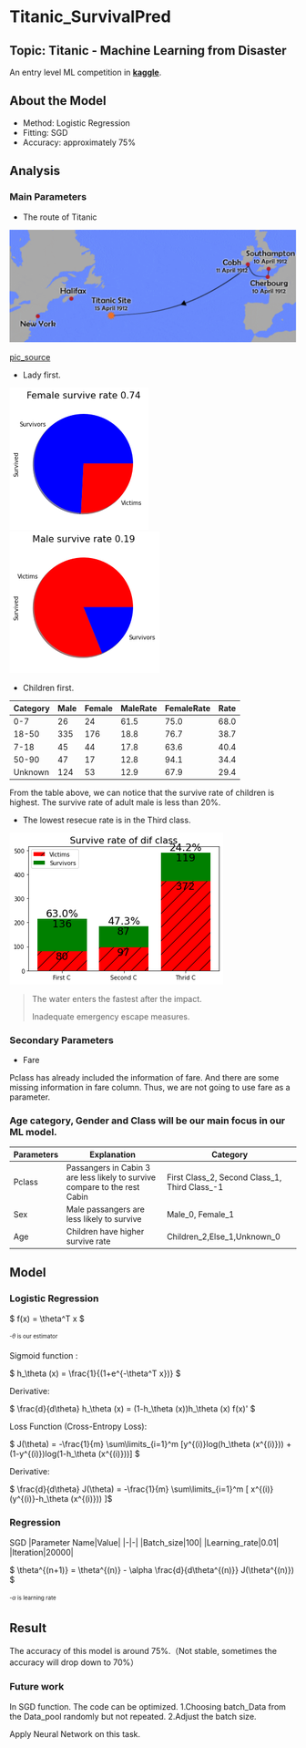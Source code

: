 # Titanic_SurvivalPred
## Topic: Titanic - Machine Learning from Disaster

An entry level ML competition in [**kaggle**](https://www.kaggle.com/competitions/titanic/overview).

## About the Model
- Method: Logistic Regression
- Fitting: SGD
- Accuracy: approximately 75%

## Analysis

### Main Parameters
- The route of Titanic

![alt text](https://github.com/DanielZhuGY/Titanic_SurvivalPred/blob/main/image/route.png?raw=true)

[pic_source](https://titanicfacts.net/titanic-maiden-voyage/)

- Lady first.

![alt text](https://github.com/DanielZhuGY/Titanic_SurvivalPred/blob/main/image/fsr.png?raw=true)
![alt text](https://github.com/DanielZhuGY/Titanic_SurvivalPred/blob/main/image/msr.png?raw=true)

- Children first.

 |Category|  Male|  Female | MaleRate|  FemaleRate  |Rate|
 |--------|------|---------|---------|--------------|----|
|     0-7|    26  |    24|      61.5   |     75.0 | 68.0
|  18-50 |  335   |  176 |     18.8  |      76.7  |38.7
|   7-18  |  45    |  44  |    17.8   |    63.6 | 40.4
|   50-90   | 47     | 17 |     12.8   |     94.1 | 34.4
| Unknown   |124      |53  |    12.9    |    67.9 | 29.4

From the table above, we can notice that the survive rate of children is highest. The survive rate of adult male is less than 20%. 

- The lowest resecue rate is in the Third class.

![alt text](https://github.com/DanielZhuGY/Titanic_SurvivalPred/blob/main/image/pclss.png?raw=true)

> The water enters the fastest after the impact.
> 
> Inadequate emergency escape measures.

### Secondary Parameters

- Fare

Pclass has already included the information of fare. And there are some missing information in fare column. Thus, we are
 not going to use fare as a parameter.


### Age category, Gender and Class will be our main focus in our ML model.

|Parameters|Explanation|Category|
|--------|-----------|----|
|Pclass|Passangers in Cabin 3 are less likely to survive compare to the rest Cabin|First Class_2, Second Class_1, Third Class_-1|
|Sex|Male passangers are less likely to survive|Male_0, Female_1|
|Age|Children have higher survive rate|Children_2,Else_1,Unknown_0|


## Model
### Logistic Regression

$ f(x) = \theta^T x $ 


<sub><sup>
  -$\theta$ is our estimator
  </sup></sub>
  
Sigmoid function :

$ h_\theta (x) = \frac{1}{(1+e^{-\theta^T x})} $ 

Derivative:

$ \frac{d}{d\theta} h_\theta (x) = (1-h_\theta (x))h_\theta (x) f(x)' $

Loss Function (Cross-Entropy Loss):

$ J(\theta) = -\frac{1}{m} \sum\limits_{i=1}^m \[y^{(i)}log(h_\theta (x^{(i)})) + (1-y^{(i)})log(1-h_\theta (x^{(i)}))\] $

Derivative:

$ \frac{d}{d\theta} J(\theta) =  -\frac{1}{m} \sum\limits_{i=1}^m \[ x^{(i)}(y^{(i)}-h_\theta (x^{(i)})) \]$



### Regression

SGD
|Parameter Name|Value|
|-|-|
|Batch_size|100|
|Learning_rate|0.01|
|Iteration|20000|

$ \theta^{(n+1)} = \theta^{(n)} - \alpha  \frac{d}{d\theta^{(n)}} J(\theta^{(n)}) $

<sub><sup>
  -$\alpha$ is learning rate
  </sup></sub>

## Result

The accuracy of this model is around 75%.（Not stable, sometimes the accuracy will drop down to 70%）

### Future work

In SGD function. The code can be optimized.
1.Choosing batch_Data from the Data_pool randomly but not repeated.
2.Adjust the batch size.

Apply Neural Network on this task.
